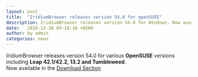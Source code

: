 ```yaml
---
layout: post
title:  "IridiumBrowser releases version 54.0 for openSUSE"
description: IridiumBrowser releases version 54.0 for Windows. Now available for Download.
date:   2016-12-30 09:16:16 +0200
author:	by admin
categories: news
---
```

IridiumBrowser releases version 54.0 for various <b>OpenSUSE</b> versions including <b>Leap 42.1/42.2, 13.2 and Tumbleweed</b>.      
Now available in the [Download Section](/download.html#suse "download version 54.0 for openSUSE")
